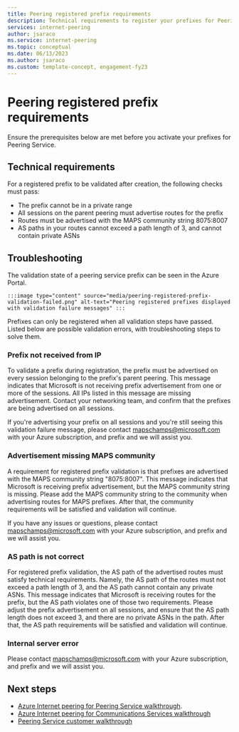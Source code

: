 ```yaml
---
title: Peering registered prefix requirements
description: Technical requirements to register your prefixes for Peering Service.
services: internet-peering
author: jsaraco
ms.service: internet-peering
ms.topic: conceptual
ms.date: 06/13/2023
ms.author: jsaraco
ms.custom: template-concept, engagement-fy23
---
```


# Peering registered prefix requirements

Ensure the prerequisites below are met before you activate your prefixes for Peering Service.

## Technical requirements

For a registered prefix to be validated after creation, the following checks must pass:

* The prefix cannot be in a private range
* All sessions on the parent peering must advertise routes for the prefix
* Routes must be advertised with the MAPS community string 8075:8007
* AS paths in your routes cannot exceed a path length of 3, and cannot contain private ASNs

## Troubleshooting

The validation state of a peering service prefix can be seen in the Azure Portal.

    :::image type="content" source="media/peering-registered-prefix-validation-failed.png" alt-text="Peering registered prefixes displayed with validation failure messages" :::

Prefixes can only be registered when all validation steps have passed. Listed below are possible validation errors, with troubleshooting steps to solve them.

### Prefix not received from IP

To validate a prefix during registration, the prefix must be advertised on every session belonging to the prefix's parent peering. This message indicates that Microsoft is not receiving prefix advertisement from one or more of the sessions. All IPs listed in this message are missing advertisement. Contact your networking team, and confirm that the prefixes are being advertised on all sessions.

If you're advertising your prefix on all sessions and you're still seeing this validation failure message, please contact mapschamps@microsoft.com with your Azure subscription, and prefix and we will assist you.

### Advertisement missing MAPS community

A requirement for registered prefix validation is that prefixes are advertised with the MAPS community string "8075:8007". This message indicates that Microsoft is receiving prefix advertisement, but the MAPS community string is missing. Please add the MAPS community string to the community when advertising routes for MAPS prefixes. After that, the community requirements will be satisfied and validation will continue.

If you have any issues or questions, please contact mapschamps@microsoft.com with your Azure subscription, and prefix and we will assist you.

### AS path is not correct

For registered prefix validation, the AS path of the advertised routes must satisfy technical requirements. Namely, the AS path of the routes must not exceed a path length of 3, and the AS path cannot contain any private ASNs. This message indicates that Microsoft is receiving routes for the prefix, but the AS path violates one of those two requirements. Please adjust the prefix advertisement on all sessions, and ensure that the AS path length does not exceed 3, and there are no private ASNs in the path. After that, the AS path requirements will be satisfied and validation will continue.

### Internal server error

Please contact mapschamps@microsoft.com with your Azure subscription, and prefix and we will assist you.

## Next steps

* [Azure Internet peering for Peering Service walkthrough](walkthrough-peering-service-all.md).
* [Azure Internet peering for Communications Services walkthrough](walkthrough-communications-services-partner.md)
* [Peering Service customer walkthrough](walkthrough-peering-services-customer.md)